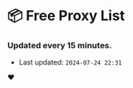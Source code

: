 # :package: Free Proxy List
### Updated every 15 minutes.

- Last updated: `2024-07-24 22:31`

:heart:
